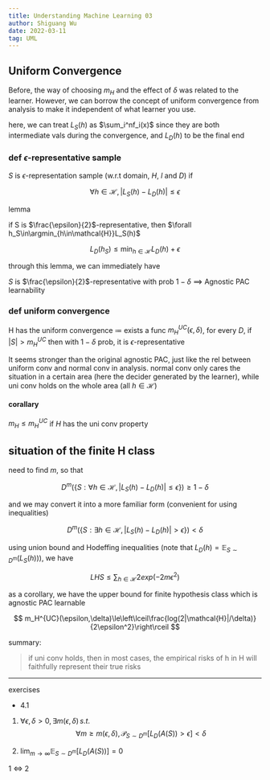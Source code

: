 ```yaml
---
title: Understanding Machine Learning 03
author: Shiguang Wu
date: 2022-03-11
tag: UML
---
```


## Uniform Convergence

Before, the way of choosing $m_H$ and the effect of $\delta$ was related to the learner. However, we can borrow the concept of uniform convergence from analysis to make it independent of what learner you use.

here, we can treat $L_S(h)$ as $\sum_i^nf_i(x)$ since they are both intermediate vals during the convergence, and $L_D(h)$ to be the final end

### def $\epsilon$-representative sample

$S$ is $\epsilon$-representation sample (w.r.t domain, $H$, $l$ and $D$) if

$$
\forall h\in\mathcal{H},\, |L_S(h)-L_D(h)|\le \epsilon
$$

lemma

if S is $\frac{\epsilon}{2}$-representative, then $\forall h_S\in\argmin_{h\in\mathcal{H}}L_S(h)$

$$
L_D(h_S)\le \min_{h\in\mathcal{H}}L_D(h)+\epsilon
$$

through this lemma, we can immediately have

$S$ is $\frac{\epsilon}{2}$-representative with prob $1-\delta$ $\implies$ Agnostic PAC learnability

### def uniform convergence

H has the uniform convergence $\coloneqq$ exists a func $m_H^{UC}(\epsilon, \delta)$, for every $D$, if $|S|\gt m_H^{UC}$ then with $1-\delta$ prob, it is $\epsilon$-representative

It seems stronger than the original agnostic PAC, just like the rel between uniform conv and normal conv in analysis. normal conv only cares the situation in a certain area (here the decider generated by the learner), while uni conv holds on the whole area (all $h\in\mathcal{H}$)

#### corallary

$m_H\le m_H^{UC}$ if $H$ has the uni conv property

## situation of the finite H class

need to find $m$, so that

$$
D^m(\{S:\forall h\in \mathcal{H},|L_S(h)-L_D(h)|\le\epsilon\})\ge 1-\delta
$$

and we may convert it into a more familiar form (convenient for using inequalities)

$$
D^m(\{S:\exists h\in \mathcal{H},|L_S(h)-L_D(h)|\gt\epsilon\})\lt \delta
$$

using union bound and Hodeffing inequalities (note that $L_D(h)=\mathbb{E}_{S\sim D^m}(L_S(h))$), we have

$$
LHS\le\sum_{h\in\mathcal{H}}2exp(-2m\epsilon^2)
$$

as a corollary, we have the upper bound for finite hypothesis class which is agnostic PAC learnable

$$
m_H^{UC}(\epsilon,\delta)\le\left\lceil\frac{log(2|\mathcal{H}|/\delta)}{2\epsilon^2}\right\rceil
$$

summary:

> if uni conv holds, then in most cases, the empirical risks of h in H will faithfully represent their true risks

---

exercises

- 4.1

1. $\forall \epsilon,\delta\gt 0,\exists m(\epsilon,\delta)\,s.t.$
$$
\forall m\ge m(\epsilon,\delta),\,\mathcal{P}_{S\sim D^m}[L_D(A(S))\gt\epsilon]\lt\delta$$

1. $\lim_{m\to \infty}\mathbb{E}_{S\sim D^m}[L_D(A(S))]=0$

1 $\iff$ 2
